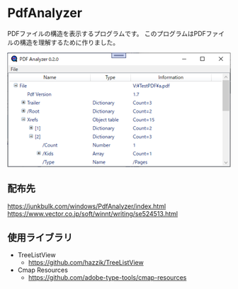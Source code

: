 # PdfAnalyzer
PDFファイルの構造を表示するプログラムです。
このプログラムはPDFファイルの構造を理解するために作りました。

![画面イメージ](https://github.com/JinkiKeikaku/Images/blob/main/PdfAnalyzer.png)
## 配布先
https://junkbulk.com/windows/PdfAnalyzer/index.html
https://www.vector.co.jp/soft/winnt/writing/se524513.html
## 使用ライブラリ
- TreeListView 
  - https://github.com/hazzik/TreeListView
- Cmap Resources
  - https://github.com/adobe-type-tools/cmap-resources
